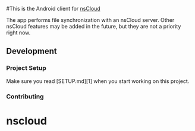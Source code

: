 #This is the Android client for [nsCloud][0]

The app performs file synchronization with an nsCloud server. Other nsCloud features may be added in the future, but they are not a priority right now.

## Development

### Project Setup
Make sure you read [SETUP.md][1] when you start working on this project.

[0]: https://github.com/asifdahir/nscloud

### Contributing

# nscloud 
